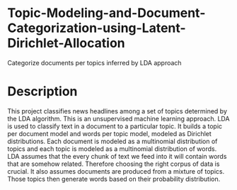 # Topic-Modeling-and-Document-Categorization-using-Latent-Dirichlet-Allocation
Categorize documents per topics inferred by LDA approach


# Description
This project classifies news headlines among a set of topics determined by the LDA algorithm.
This is an unsupervised machine learning approach.
LDA is used to classify text in a document to a particular topic. It builds a topic per document model and words per topic model, modeled as Dirichlet distributions.
Each document is modeled as a multinomial distribution of topics and each topic is modeled as a multinomial distribution of words.
LDA assumes that the every chunk of text we feed into it will contain words that are somehow related. Therefore choosing the right corpus of data is crucial.
It also assumes documents are produced from a mixture of topics. Those topics then generate words based on their probability distribution.

